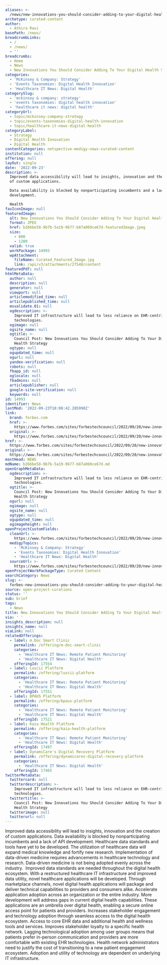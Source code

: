 ```yaml
---
aliases: >-
  /news/new-innovations-you-should-consider-adding-to-your-digital-health-strategy
archetype: curated-content
author:
  - Athira Ravi
basePath: /news/
breadcrumbLinks:
  - /
  - /news/
  - ''
breadcrumbs:
  - Home
  - News
  - New Innovations You Should Consider Adding To Your Digital Health Strategy
categories:
  - 'McKinsey & Company: Strategy'
  - 'Events Taxonomies: Digital Health Innovation'
  - 'Healthcare IT News: Digital Health'
categorySlug:
  - 'mckinsey & company: strategy'
  - 'events taxonomies: digital health innovation'
  - 'healthcare it news: digital health'
categoryUrl:
  - topic/mckinsey-company-strategy
  - topic/events-taxonomies-digital-health-innovation
  - topic/healthcare-it-news-digital-health
categoryLabel:
  - Strategy
  - Digital Health Innovation
  - Digital Health
contentCategories: netspective-medigy-news-curated-content
institution: null
offering: null
layOut: single
date: '2022-09-23'
description: >-
  Improved data accessibility will lead to insights, innovation and the creation
  of custom applications.

  Data availability is blocked by nonparticipating incumbents and a lack of API
  development.

  Health
favIconImage: null
featuredImage:
  alt: New Innovations You Should Consider Adding To Your Digital Health Strategy
  format: JPEG
  href: b266be58-9b7b-5a19-9677-b87a069ce67d-featuredImage.jpeg
  size:
    - 800
    - 1200
  valid: true
  workPackage: 14993
  wpAttachment:
    fileName: Curated_Featured_Image.jpg
    link: /api/v3/attachments/27548/content
featuredPdf: null
htmlMetaData:
  author: null
  description: null
  generator: null
  viewport: null
  articlemodified_time: null
  articlepublished_time: null
  msvalidate.01: null
  ogdescription: >-
    Improved IT infrastructure will lead to less reliance on EHR-centric
    technologies. 
  ogimage: null
  ogsite_name: null
  ogtitle: >-
    Council Post: New Innovations You Should Consider Adding To Your Digital
    Health Strategy
  ogtype: null
  ogupdated_time: null
  ogurl: null
  yandex-verification: null
  robots: null
  fbapp_id: null
  oglocale: null
  fbadmins: null
  articlepublisher: null
  google-site-verification: null
  keywords: null
id: 14993
identifier: News
lastMod: '2022-09-23T10:08:42.285990Z'
link:
  brand: forbes.com
  href: >-
    https://www.forbes.com/sites/forbestechcouncil/2022/09/20/new-innovations-you-should-consider-adding-to-your-digital-health-strategy/?sh=578dfaf64924
  original: >-
    https://www.forbes.com/sites/forbestechcouncil/2022/09/20/new-innovations-you-should-consider-adding-to-your-digital-health-strategy/?sh=578dfaf64924
href: >-
  https://www.forbes.com/sites/forbestechcouncil/2022/09/20/new-innovations-you-should-consider-adding-to-your-digital-health-strategy/?sh=578dfaf64924
original: >-
  https://www.forbes.com/sites/forbestechcouncil/2022/09/20/new-innovations-you-should-consider-adding-to-your-digital-health-strategy/?sh=578dfaf64924
mastHead: NEWS
mdName: b266be58-9b7b-5a19-9677-b87a069ce67d.md
openGraphMetaData:
  ogdescription: >-
    Improved IT infrastructure will lead to less reliance on EHR-centric
    technologies. 
  ogtitle: >-
    Council Post: New Innovations You Should Consider Adding To Your Digital
    Health Strategy
  ogurl: null
  ogimage: null
  ogsite_name: null
  ogtype: null
  ogupdated_time: null
  ogimageheight: null
openProjectCustomFields:
  cleanUrl: >-
    https://www.forbes.com/sites/forbestechcouncil/2022/09/20/new-innovations-you-should-consider-adding-to-your-digital-health-strategy/?sh=578dfaf64924
  medigyTopics:
    - 'McKinsey & Company: Strategy'
    - 'Events Taxonomies: Digital Health Innovation'
    - 'Healthcare IT News: Digital Health'
  sourceUrl: >-
    https://www.forbes.com/sites/forbestechcouncil/2022/09/20/new-innovations-you-should-consider-adding-to-your-digital-health-strategy/?sh=578dfaf64924
openProjectWorkPackageType: Curated Content
searchCategory: News
slug: >-
  forbes-new-innovations-you-should-consider-adding-to-your-digital-health-strategy
source: open-project-curations
status: ''
sub: brief
tags:
  - News
title: New Innovations You Should Consider Adding To Your Digital Health Strategy
via: ' '
insights_description: null
insights_name: null
viaLink: null
relatedOfferings:
  - label: m.Doc Smart Clinic
    permalink: /offering/m-doc-smart-clinic
    categories:
      - 'Healthcare IT News: Remote Patient Monitoring'
      - 'Healthcare IT News: Digital Health'
    offeringId: 17554
  - label: Luscii Platform
    permalink: /offering/luscii-platform
    categories:
      - 'Healthcare IT News: Remote Patient Monitoring'
      - 'Healthcare IT News: Digital Health'
    offeringId: 17551
  - label: BPAUS Platform
    permalink: /offering/bpaus-platform
    categories:
      - 'Healthcare IT News: Remote Patient Monitoring'
      - 'Healthcare IT News: Digital Health'
    offeringId: 17521
  - label: Kaia Health Platform
    permalink: /offering/kaia-health-platform
    categories:
      - 'Healthcare IT News: Remote Patient Monitoring'
      - 'Healthcare IT News: Digital Health'
    offeringId: 17497
  - label: DynamiCare's Digital Recovery Platform
    permalink: /offering/dynamicares-digital-recovery-platform
    categories:
      - 'Healthcare IT News: Digital Health'
    offeringId: 17465
twitterMetaData:
  twittercard: null
  twitterdescription: >-
    Improved IT infrastructure will lead to less reliance on EHR-centric
    technologies. 
  twittertitle: >-
    Council Post: New Innovations You Should Consider Adding To Your Digital
    Health Strategy
  twitterimage: null
  twitterurl: null
---
```

<p>Improved data accessibility will lead to insights, innovation and the creation of custom applications.
Data availability is blocked by nonparticipating incumbents and a lack of API development.
Healthcare data standards and tools have yet to be developed.
The utilization of healthcare data will expand medical knowledge and fortify new research.
Implementation of data-driven medicine requires advancements in healthcare technology and research.
Data-driven medicine is not being adopted evenly across the industry. &nbsp;Improved data standards are needed throughout the digital health ecosystem.
With a restructured healthcare IT infrastructure and improved data utility, novel healthcare applications will be developed.
Through marketplace channels, novel digital health applications will package and deliver technical capabilities to providers and consumers alike.
Accelerate application adoption across an organization or the entire industry.
More development will address gaps in current digital health capabilities.
These applications are an umbrella over digital health, enabling a secure online access point for patients and providers. Increases stakeholder engagement and technology adoption through seamless access to the digital health ecosystem.
Access to core EHR data and additional health and wellness tools and services. Improves stakeholder loyalty to a specific health network.
Lagging technological adoption among user groups means that patients prefer in-person communication and providers are more comfortable with existing EHR technologies.
Health network administrators need to justify the cost of transitioning to a new patient engagement ecosystem.
Adoption and utility of technology are dependent on underlying IT infrastructure.</p>